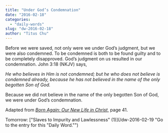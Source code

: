 ```yaml
---
title: "Under God’s Condemnation"
date: "2016-02-18"
categories: 
  - "daily-words"
slug: "dw-2016-02-18"
author: "Titus Chu"
---
```


Before we were saved, not only were we under God’s judgment, but we were also condemned. To be condemned is both to be found guilty and to be completely disapproved. God’s judgment on us resulted in our condemnation. John 3:18 (NKJV) says,

_He who believes in Him is not condemned; but he who does not believe is condemned already, because he has not believed in the name of the only begotten Son of God._

Because we did not believe in the name of the only begotten Son of God, we were under God’s condemnation.

Adapted from _[Born Again: Our New Life in Christ,](/book-born-again/ "Go to the listing for this book.")_ page 41.

Tomorrow: ["Slaves to Impurity and Lawlessness" (1)](/dw-2016-02-19 "Go to the entry for this "Daily Word."")
